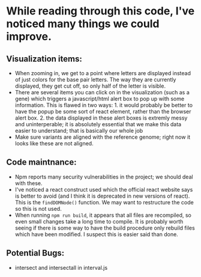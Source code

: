 # While reading through this code, I've noticed many things we could improve.

## Visualization items:
- When zooming in, we get to a point where letters are displayed instead of
just colors for the base pair letters.  The way they are currently displayed, they
get cut off, so only half of the letter is visible.
- There are several items you can click on in the visualization (such as a gene)
which triggers a javascript/html alert box to pop up with some information.  This is flawed
in two ways: 1. it would probably be better to have the popup be some sort of react
element, rather than the browser alert box. 2. the data displayed in these alert boxes
is extremly messy and uninterperable; it is absolutely essential that we make this
data easier to understand; that is basically our whole job
- Make sure variants are aligned with the reference genome; right now
it looks like these are not aligned.

## Code maintnance:
- Npm reports many security vulnerabilities in the project; we should deal with these.
- I've noticed a react construct used which the official react website says is better
to avoid (and I think it is deprecated in new versions of react).  This is the
`findDOMNode()` function.  We may want to restructure the code so this is not used.
- When running `npm run build`, it appears that all files are recompiled, so even small changes take
a long time to compile.  It is probably worth seeing if there is some way to have the build
procedure only rebuild files which have been modified.  I suspect this is easier said than done.

## Potential Bugs:
- intersect and intersectall in interval.js
